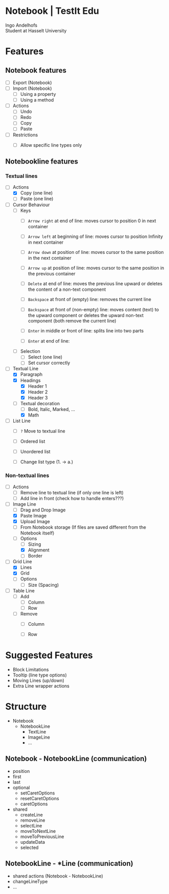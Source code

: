 # Notebook | TestIt Edu
Ingo Andelhofs  
Student at Hasselt University


# Features
## Notebook features
- [ ] Export (Notebook)
- [ ] Import (Notebook)
    - [ ] Using a property
    - [ ] Using a method

- [ ] Actions
    - [ ] Undo
    - [ ] Redo
    - [ ] Copy
    - [ ] Paste

- [ ] Restrictions
    - [ ] Allow specific line types only


## Notebookline features
### Textual lines
- [ ] Actions
    - [x] Copy (one line)
    - [ ] Paste (one line)

- [ ] Cursor Behaviour
    - [ ] Keys
        - [ ] `Arrow right` at end of line: moves cursor to position 0 in next container
        - [ ] `Arrow left` at beginning of line: moves cursor to position Infinity in next container
        - [ ] `Arrow down` at position of line: moves cursor to the same position in the next container
        - [ ] `Arrow up` at position of line: moves cursor to the same position in the previous container

        - [ ] `Delete` at end of line: moves the previous line upward or deletes the content of a non-text component
        - [ ] `Backspace` at front of (empty) line: removes the current line
        - [ ] `Backspace` at front of (non-empty) line: moves content (text) to the upward component or deletes the upward non-text component 
              (both remove the current line)

        - [ ] `Enter` in middle or front of line: splits line into two parts
        - [ ] `Enter` at end of line: 

    - [ ] Selection
        - [ ] Select (one line)
        - [ ] Set cursor correctly
    
- [ ] Textual Line
    - [x] Paragraph
    - [x] Headings
        - [x] Header 1
        - [x] Header 2
        - [x] Header 3

    - [ ] Textual decoration
        - [ ] Bold, Italic, Marked, ...
        - [x] Math
    
- [ ] List Line
    - [ ] `?` Move to textual line
    - [ ] Ordered list
    - [ ] Unordered list
    - [ ] Change list type (1. -> a.)


### Non-textual lines
- [ ] Actions
    - [ ] Remove line to textual line (if only one line is left)
    - [ ] Add line in front (check how to handle enters???)

- [ ] Image Line
    - [ ] Drag and Drop Image
    - [x] Paste Image
    - [x] Upload Image
    - [ ] From Notebook storage (If files are saved different from the Notebook itself)
    - [ ] Options
        - [ ] Sizing
        - [x] Alignment
        - [ ] Border

- [ ] Grid Line
    - [x] Lines
    - [x] Grid
    - [ ] Options 
        - [ ] Size (Spacing)

- [ ] Table Line
    - [ ] Add
        - [ ] Column
        - [ ] Row
    - [ ] Remove
        - [ ] Column
        - [ ] Row



# Suggested Features
- Block Limitations
- Tooltip (line type options)
- Moving Lines (up/down)
- Extra Line wrapper actions

# Structure
- Notebook
    - NotebookLine
        - TextLine
        - ImageLine
        - ...

## Notebook - NotebookLine (communication)
- position
- first
- last
- optional
    - setCaretOptions
    - resetCaretOptions
    - caretOptions
- shared 
    - createLine
    - removeLine
    - selectLine
    - moveToNextLine
    - moveToPreviousLine
    - updateData
    - selected
   
## NotebookLine - *Line (communication)
- shared actions (Notebook - NotebookLine)
- changeLineType
- ...
